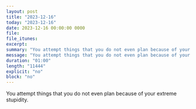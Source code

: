 ```yaml
---
layout: post
title: "2023-12-16"
today: "2023-12-16"
date: 2023-12-16 00:00:00 0000
file:
file_itunes:
excerpt:
summary: "You attempt things that you do not even plan because of your extreme stupidity."
message: "You attempt things that you do not even plan because of your extreme stupidity."
duration: "01:00"
length: "11444"
explicit: "no"
block: "no"
---
```

You attempt things that you do not even plan because of your extreme stupidity.

